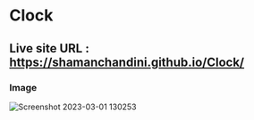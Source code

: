 # Clock
## Live site URL : https://shamanchandini.github.io/Clock/
### Image
![Screenshot 2023-03-01 130253](https://user-images.githubusercontent.com/89247662/222073317-d1854c00-8d3d-44ac-998c-da73b0bcb2bf.png)
